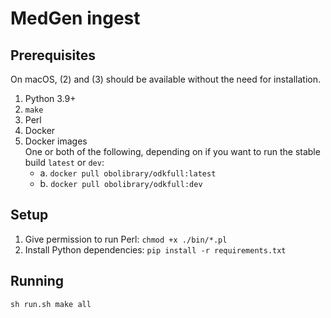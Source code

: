 # MedGen ingest

## Prerequisites
On macOS, (2) and (3) should be available without the need for installation.
1. Python 3.9+
2. `make`
3. Perl
4. Docker
5. Docker images  
  One or both of the following, depending on if you want to run the stable build `latest` or `dev`:
    - a. `docker pull obolibrary/odkfull:latest`
    - b. `docker pull obolibrary/odkfull:dev` 

## Setup
1. Give permission to run Perl: `chmod +x ./bin/*.pl`
2. Install Python dependencies: `pip install -r requirements.txt`

## Running
`sh run.sh make all`
